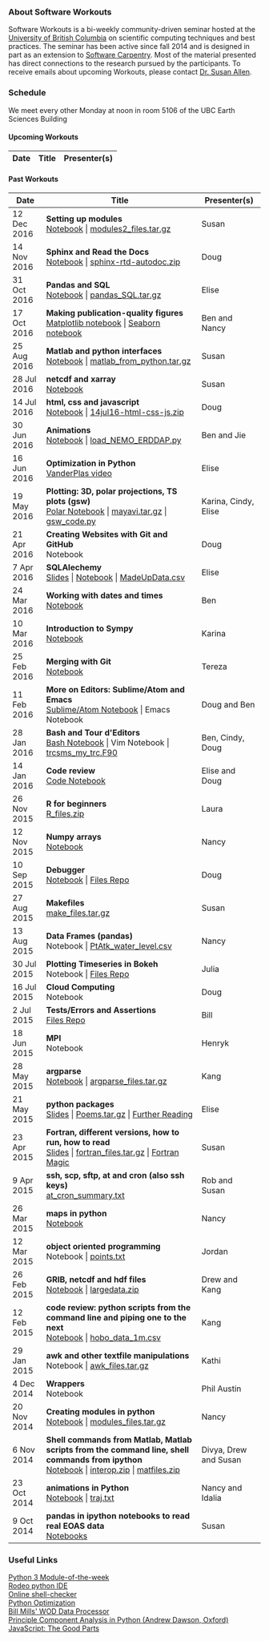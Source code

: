 ### About Software Workouts
Software Workouts is a bi-weekly community-driven seminar hosted at the [University of British Columbia](http://www.eoas.ubc.ca/) on scientific computing techniques and best practices. The seminar has been active since fall 2014 and is designed in part as an extension to [Software Carpentry](http://software-carpentry.org/). Most of the material presented has direct connections to the research pursued by the participants. To receive emails about upcoming Workouts, please contact [Dr. Susan Allen](http://www.eoas.ubc.ca/~sallen/).

### Schedule
We meet every other Monday at noon in room 5106 of the UBC Earth Sciences Building
#### Upcoming Workouts

Date | Title | Presenter(s)
---- | ----- | ---------


#### Past Workouts

Date | Title | Presenter(s)
---- | ----- | ---------
12 Dec 2016 | **Setting up modules** <br /> [Notebook](https://nbviewer.jupyter.org/github/bmooremaley/software-workouts/blob/master/tutorials/Modules2_Notebook.ipynb) \| [modules2_files.tar.gz](https://github.com/bmooremaley/software-workouts/raw/master/support_files/modules2_files.tar.gz) | Susan
14 Nov 2016 | **Sphinx and Read the Docs** <br /> [Notebook](http://nbviewer.jupyter.org/urls/www.eoas.ubc.ca/~dlatorne/swc/workouts/14nov16-sphinx-rtd-autodoc/Sphinx-Readthedocs-Autodoc.ipynb) \| [sphinx-rtd-autodoc.zip](https://github.com/bmooremaley/software-workouts/raw/master/support_files/sphinx-rtd-autodoc.zip) | Doug
31 Oct 2016 | **Pandas and SQL** <br /> [Notebook](https://nbviewer.jupyter.org/github/bmooremaley/software-workouts/blob/master/tutorials/SWCPandasSQL.ipynb) \| [pandas_SQL.tar.gz](https://github.com/bmooremaley/software-workouts/raw/master/support_files/pandas_SQL.tar.gz) | Elise
17 Oct 2016 | **Making publication-quality figures** <br /> [Matplotlib notebook](https://nbviewer.jupyter.org/github/bmooremaley/software-workouts/blob/master/tutorials/pub_quality_figures.ipynb) \| [Seaborn notebook](http://nbviewer.jupyter.org/urls/bitbucket.org/nsoontiens/swc/raw/tip/seaborn/Seaborn%20for%20great%20plots.ipynb) | Ben and Nancy
25 Aug 2016 | **Matlab and python interfaces** <br /> [Notebook](https://nbviewer.jupyter.org/github/bmooremaley/software-workouts/blob/master/tutorials/matlab_from_python.ipynb) \| [matlab_from_python.tar.gz](https://github.com/bmooremaley/software-workouts/raw/master/support_files/matlab_from_python.tar.gz) | Susan
28 Jul 2016 | **netcdf and xarray** <br /> [Notebook](https://nbviewer.jupyter.org/github/bmooremaley/software-workouts/blob/master/tutorials/NetcdfAndXarray.ipynb) | Susan
14 Jul 2016 | **html, css and javascript** <br /> [Notebook](https://nbviewer.jupyter.org/urls/www.eoas.ubc.ca/~dlatorne/swc/workouts/14jul16-html-css-js/14jul16-html-css-js.ipynb) \| [14jul16-html-css-js.zip](https://www.eoas.ubc.ca/~dlatorne/swc/workouts/14jul16-html-css-js/14jul16-html-css-js.zip) | Doug
30 Jun 2016 | **Animations** <br /> [Notebook](https://nbviewer.jupyter.org/github/bmooremaley/software-workouts/blob/master/tutorials/tracer_vector_animations.ipynb) \| [load_NEMO_ERDDAP.py](https://raw.githubusercontent.com/bmooremaley/software-workouts/master/support_files/load_NEMO_ERDDAP.py) | Ben and Jie
16 Jun 2016 | **Optimization in Python** <br /> [VanderPlas video](https://www.youtube.com/watch?v=EEUXKG97YRw) | Elise
19 May 2016 | **Plotting: 3D, polar projections, TS plots (gsw)** <br /> [Polar Notebook](http://nbviewer.jupyter.org/urls/bitbucket.org/ccar-modeling/analysis/raw/tip/Cindy%20Yu/swc/swc-polar-map.ipynb) \| [mayavi.tar.gz](https://github.com/bmooremaley/software-workouts/raw/master/support_files/mayavi.tar.gz) \| [gsw_code.py](https://github.com/bmooremaley/software-workouts/raw/master/support_files/gsw_code.py) | Karina, Cindy, Elise
21 Apr 2016 | **Creating Websites with Git and GitHub** <br /> Notebook | Doug
7 Apr 2016 | **SQLAlechemy** <br /> [Slides](https://github.com/bmooremaley/software-workouts/raw/master/tutorials/SQLAlchemy.pptx) \| [Notebook](http://nbviewer.jupyter.org/github/bmooremaley/software-workouts/blob/master/tutorials/SQLAlchemy.ipynb) \| [MadeUpData.csv](https://raw.githubusercontent.com/bmooremaley/software-workouts/master/support_files/MadeUpData.csv) | Elise
24 Mar 2016 | **Working with dates and times** <br /> [Notebook](http://nbviewer.jupyter.org/urls/www.eoas.ubc.ca/~bmoorema/datetime_workout.ipynb) | Ben
10 Mar 2016 | **Introduction to Sympy** <br /> [Notebook](http://nbviewer.jupyter.org/urls/bitbucket.org/kramosmu/swc_workouts/raw/tip/SympyIntro.ipynb) | Karina
25 Feb 2016 | **Merging with Git** <br /> [Notebook](http://nbviewer.jupyter.org/github/tjarnikova/SWC_merge_exp/blob/master/Merging_with_git.ipynb) | Tereza
11 Feb 2016 | **More on Editors: Sublime/Atom and Emacs** <br /> [Sublime/Atom Notebook](http://nbviewer.jupyter.org/urls/www.eoas.ubc.ca/~dlatorne/swc/2016-01-28-bash-editors/BashEditorsCustomization-DJL.ipynb) \| Emacs Notebook | Doug and Ben
28 Jan 2016 | **Bash and Tour d'Editors** <br /> [Bash Notebook](http://nbviewer.jupyter.org/urls/www.eoas.ubc.ca/~bmoorema/Bash_Emacs_Workout.ipynb) \| Vim Notebook \| [trcsms_my_trc.F90](https://raw.githubusercontent.com/xiaoxiny/project/master/trcsms_my_trc.F90) | Ben, Cindy, Doug
14 Jan 2016 | **Code review** <br /> [Code Notebook](http://nbviewer.jupyter.org/github/bmooremaley/software-workouts/blob/master/tutorials/ExploringNowcast_GreenOutputs-SWC.ipynb) | Elise and Doug
26 Nov 2015 | **R for beginners** <br /> [R_files.zip](https://github.com/bmooremaley/software-workouts/raw/master/support_files/R_files.zip) | Laura
12 Nov 2015 | **Numpy arrays** <br /> [Notebook](http://nbviewer.jupyter.org/urls/bitbucket.org/nsoontiens/swc/raw/tip/numpy/Numpy%20tips%20and%20tricks.ipynb) | Nancy
10 Sep 2015 | **Debugger** <br /> [Notebook](http://nbviewer.jupyter.org/urls/bitbucket.org/douglatornell/pdb-workout/raw/tip/10Sep2015-workout-pdb.ipynb) \| [Files Repo](https://bitbucket.org/douglatornell/pdb-workout/) | Doug
27 Aug 2015 | **Makefiles** <br /> [make_files.tar.gz](https://github.com/bmooremaley/software-workouts/raw/master/support_files/make_files.tar.gz) | Susan
13 Aug 2015 | **Data Frames (pandas)** <br /> Notebook \| [PtAtk_water_level.csv](https://github.com/bmooremaley/software-workouts/raw/master/support_files/PtAtk_water_level.csv) | Nancy
30 Jul 2015 | **Plotting Timeseries in Bokeh** <br /> Notebook \| [Files Repo](https://github.com/jooolia/time_series_with_Bokeh/) | Julia
16 Jul 2015 | **Cloud Computing** <br /> Notebook | Doug
 2 Jul 2015 | **Tests/Errors and Assertions** <br /> [Files Repo](https://github.com/BillMills/python-testing/) | Bill
18 Jun 2015 | **MPI** <br /> Notebook | Henryk
28 May 2015 | **argparse** <br /> [Notebook](http://nbviewer.jupyter.org/github/bmooremaley/software-workouts/blob/master/tutorials/argparse.ipynb) \| [argparse_files.tar.gz](https://github.com/bmooremaley/software-workouts/raw/master/support_files/argparse_files.tar.gz) | Kang
21 May 2015 | **python packages** <br /> [Slides](https://github.com/bmooremaley/software-workouts/raw/master/tutorials/SWCPyPackages.pptx) \| [Poems.tar.gz](http://eos.ubc.ca/~eolson/Poems.tar.gz) \| [Further Reading](http://www.scotttorborg.com/python-packaging/) | Elise
23 Apr 2015 | **Fortran, different versions, how to run, how to read** <br /> [Slides](https://github.com/bmooremaley/software-workouts/raw/master/tutorials/fortran.pdf) \| [fortran_files.tar.gz](https://github.com/bmooremaley/software-workouts/raw/master/support_files/fortran_files.tar.gz) \| [Fortran Magic](http://nbviewer.ipython.org/github/mgaitan/fortran_magic/blob/master/documentation.ipynb) | Susan
 9 Apr 2015 | **ssh, scp, sftp, at and cron (also ssh keys)** <br /> [at_cron_summary.txt](https://github.com/bmooremaley/software-workouts/raw/master/tutorials/at_cron_summary.txt) | Rob and Susan
26 Mar 2015 | **maps in python** <br /> [Notebook](http://nbviewer.ipython.org/urls/bitbucket.org/nsoontiens/swc/raw/tip/mapping/Mapping.ipynb) | Nancy
12 Mar 2015 | **object oriented programming** <br /> Notebook \| [points.txt](https://github.com/bmooremaley/software-workouts/raw/master/support_files/points.txt) | Jordan
26 Feb 2015 | **GRIB, netcdf and hdf files** <br /> [Notebook](http://nbviewer.jupyter.org/github/bmooremaley/software-workouts/blob/master/tutorials/access_hdf5_python.ipynb) \| [largedata.zip](https://github.com/bmooremaley/software-workouts/raw/master/support_files/largedata.zip) | Drew and Kang
12 Feb 2015 | **code review: python scripts from the command line and piping one to the next** <br /> [Notebook](http://nbviewer.jupyter.org/github/bmooremaley/software-workouts/blob/master/tutorials/Modules_ExecutionEnvironments_CLI.ipynb) \| [hobo_data_1m.csv](https://github.com/bmooremaley/software-workouts/raw/master/support_files/hobo_data_1m.csv) | Kang
29 Jan 2015 | **awk and other textfile manipulations** <br /> Notebook \| [awk_files.tar.gz](https://github.com/bmooremaley/software-workouts/raw/master/support_files/awk_files.tar.gz) | Kathi
 4 Dec 2014 | **Wrappers** <br /> Notebook | Phil Austin
20 Nov 2014 | **Creating modules in python** <br /> [Notebook](http://nbviewer.ipython.org/urls/bitbucket.org/nsoontiens/swc/raw/tip/modules/Python_Modules.ipynb) \| [modules_files.tar.gz](https://github.com/bmooremaley/software-workouts/raw/master/support_files/modules_files.tar.gz) | Nancy
 6 Nov 2014 | **Shell commands from Matlab, Matlab scripts from the command line, shell commands from ipython** <br /> [Notebook](http://nbviewer.jupyter.org/github/bmooremaley/software-workouts/blob/master/tutorials/interop.ipynb) \| [interop.zip](https://github.com/bmooremaley/software-workouts/raw/master/support_files/interop.zip) \| [matfiles.zip](https://github.com/bmooremaley/software-workouts/raw/master/support_files/matfiles.zip) | Divya, Drew and Susan
23 Oct 2014 | **animations in Python** <br /> [Notebook](http://nbviewer.ipython.org/urls/bitbucket.org/salishsea/analysis/raw/tip/Idalia/Animations_with_Python.ipynb) \| [traj.txt](https://github.com/bmooremaley/software-workouts/raw/master/support_files/traj.txt) | Nancy and Idalia
 9 Oct 2014 | **pandas in ipython notebooks to read real EOAS data** <br /> [Notebooks](https://douglatornell.github.io/2014-09-25-ubc/novice/python-eoas/index.html) | Susan

### Useful Links
[Python 3 Module-of-the-week](https://pymotw.com/3/) <br />
[Rodeo python IDE](https://www.yhat.com/products/rodeo/) <br />
[Online shell-checker](http://www.shellcheck.net/) <br />
[Python Optimization](https://www.ibm.com/developerworks/community/blogs/jfp/entry/Python_Meets_Julia_Micro_Performance?lang=en) <br />
[Bill Mills' WOD Data Processor](https://github.com/IQuOD/wodpy) <br />
[Principle Component Analysis in Python (Andrew Dawson, Oxford)](http://ajdawson.github.io/eofs) <br />
[JavaScript: The Good Parts](http://javascript.crockford.com)
